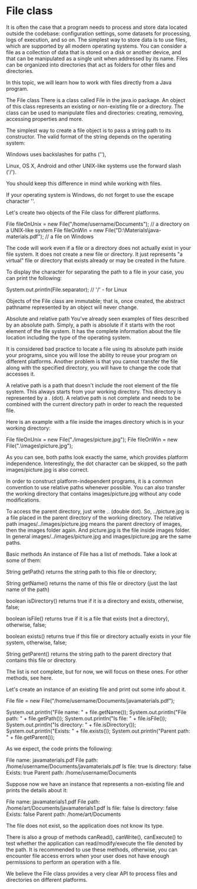# File class

It is often the case that a program needs to process and store data located outside the codebase: configuration settings, some datasets for processing, logs of execution, and so on. The simplest way to store data is to use files, which are supported by all modern operating systems. You can consider a file as a collection of data that is stored on a disk or another device, and that can be manipulated as a single unit when addressed by its name. Files can be organized into directories that act as folders for other files and directories.

In this topic, we will learn how to work with files directly from a Java program.

The File class
There is a class called File in the java.io package. An object of this class represents an existing or non-existing file or a directory. The class can be used to manipulate files and directories: creating, removing, accessing properties and more.

The simplest way to create a file object is to pass a string path to its constructor. The valid format of the string depends on the operating system:

Windows uses backslashes for paths ('\'),

Linux, OS X, Android and other UNIX-like systems use the forward slash ('/').

You should keep this difference in mind while working with files.

If your operating system is Windows, do not forget to use the escape character '\'.

Let's create two objects of the File class for different platforms.

File fileOnUnix = new File("/home/username/Documents");    // a directory on a UNIX-like system
File fileOnWin = new File("D:\\Materials\\java-materials.pdf"); // a file on Windows

The code will work even if a file or a directory does not actually exist in your file system. It does not create a new file or directory. It just represents "a virtual" file or directory that exists already or may be created in the future.

To display the character for separating the path to a file in your case, you can print the following:

System.out.println(File.separator); // '/' - for Linux

Objects of the File class are immutable; that is, once created, the abstract pathname represented by an object will never change.

Absolute and relative path
You've already seen examples of files described by an absolute path. Simply, a path is absolute if it starts with the root element of the file system. It has the complete information about the file location including the type of the operating system.

It is considered bad practice to locate a file using its absolute path inside your programs, since you will lose the ability to reuse your program on different platforms. Another problem is that you cannot transfer the file along with the specified directory, you will have to change the code that accesses it.

A relative path is a path that doesn't include the root element of the file system. This always starts from your working directory. This directory is represented by a . (dot). A relative path is not complete and needs to be combined with the current directory path in order to reach the requested file.

Here is an example with a file inside the images directory which is in your working directory:

File fileOnUnix = new File("./images/picture.jpg");
File fileOnWin = new File(".\\images\\picture.jpg");

As you can see, both paths look exactly the same, which provides platform independence. Interestingly, the dot character can be skipped, so the path images/picture.jpg is also correct.

In order to construct platform-independent programs, it is a common convention to use relative paths whenever possible. You can also transfer the working directory that contains images/picture.jpg without any code modifications.

To access the parent directory, just write .. (double dot). So, ../picture.jpg is a file placed in the parent directory of the working directory. The relative path images/../images/picture.jpg means the parent directory of images, then the images folder again. And picture.jpg is the file inside images folder. In general images/../images/picture.jpg and images/picture.jpg are the same paths.

Basic methods
An instance of File has a list of methods. Take a look at some of them:

String getPath() returns the string path to this file or directory;

String getName() returns the name of this file or directory (just the last name of the path)

boolean isDirectory() returns true if it is a directory and exists, otherwise, false;

boolean isFile() returns true if it is a file that exists (not a directory), otherwise, false;

boolean exists() returns true if this file or directory actually exists in your file system, otherwise, false;

String getParent() returns the string path to the parent directory that contains this file or directory.

The list is not complete, but for now, we will focus on these ones. For other methods, see here.

Let's create an instance of an existing file and print out some info about it.

File file = new File("/home/username/Documents/javamaterials.pdf");

System.out.println("File name: " + file.getName());
System.out.println("File path: " + file.getPath());
System.out.println("Is file: " + file.isFile());
System.out.println("Is directory: " + file.isDirectory());
System.out.println("Exists: " + file.exists());
System.out.println("Parent path: " + file.getParent());

As we expect, the code prints the following:

File name: javamaterials.pdf
File path: /home/username/Documents/javamaterials.pdf
Is file: true
Is directory: false
Exists: true
Parent path: /home/username/Documents

Suppose now we have an instance that represents a non-existing file and prints the details about it:

File name: javamaterials1.pdf
File path: /home/art/Documents/javamaterials1.pdf
Is file: false
Is directory: false
Exists: false
Parent path: /home/art/Documents

The file does not exist, so the application does not know its type.

There is also a group of methods canRead(), canWrite(), canExecute() to test whether the application can read/modify/execute the file denoted by the path. It is recommended to use these methods, otherwise, you can encounter file access errors when your user does not have enough permissions to perform an operation with a file.

We believe the File class provides a very clear API to process files and directories on different platforms.
